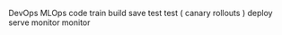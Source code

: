 DevOps                  MLOps
code                    train
build                   save
test                    test ( canary rollouts )
deploy                  serve
monitor                 monitor